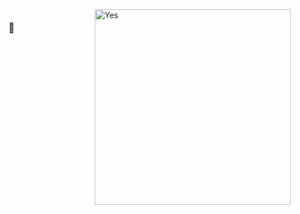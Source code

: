 
<img align="right" width="350" height="=250" src='https://s1.hostingkartinok.com/uploads/images/2022/03/8d307a898c118671a5ed6ff80744d505.png' alt='Yes'/>

### 🐧
